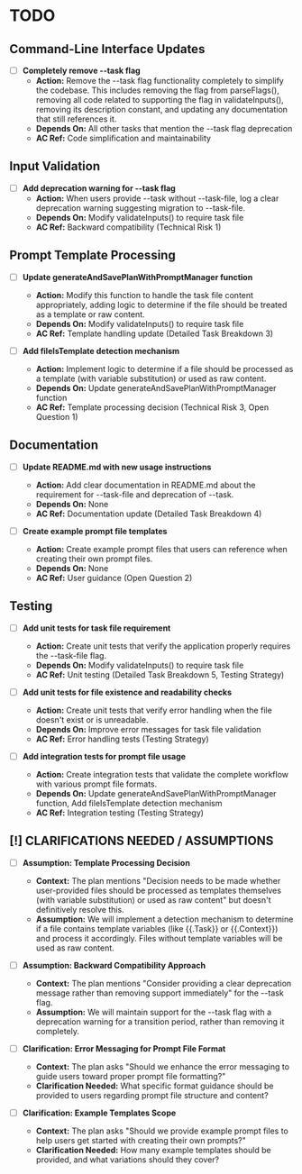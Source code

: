 # TODO

## Command-Line Interface Updates
- [ ] **Completely remove --task flag**
  - **Action:** Remove the --task flag functionality completely to simplify the codebase. This includes removing the flag from parseFlags(), removing all code related to supporting the flag in validateInputs(), removing its description constant, and updating any documentation that still references it.
  - **Depends On:** All other tasks that mention the --task flag deprecation
  - **AC Ref:** Code simplification and maintainability

## Input Validation

- [ ] **Add deprecation warning for --task flag**
  - **Action:** When users provide --task without --task-file, log a clear deprecation warning suggesting migration to --task-file.
  - **Depends On:** Modify validateInputs() to require task file
  - **AC Ref:** Backward compatibility (Technical Risk 1)

## Prompt Template Processing
- [ ] **Update generateAndSavePlanWithPromptManager function**
  - **Action:** Modify this function to handle the task file content appropriately, adding logic to determine if the file should be treated as a template or raw content.
  - **Depends On:** Modify validateInputs() to require task file
  - **AC Ref:** Template handling update (Detailed Task Breakdown 3)

- [ ] **Add fileIsTemplate detection mechanism**
  - **Action:** Implement logic to determine if a file should be processed as a template (with variable substitution) or used as raw content.
  - **Depends On:** Update generateAndSavePlanWithPromptManager function
  - **AC Ref:** Template processing decision (Technical Risk 3, Open Question 1)

## Documentation
- [ ] **Update README.md with new usage instructions**
  - **Action:** Add clear documentation in README.md about the requirement for --task-file and deprecation of --task.
  - **Depends On:** None
  - **AC Ref:** Documentation update (Detailed Task Breakdown 4)

- [ ] **Create example prompt file templates**
  - **Action:** Create example prompt files that users can reference when creating their own prompt files.
  - **Depends On:** None
  - **AC Ref:** User guidance (Open Question 2)

## Testing
- [ ] **Add unit tests for task file requirement**
  - **Action:** Create unit tests that verify the application properly requires the --task-file flag.
  - **Depends On:** Modify validateInputs() to require task file
  - **AC Ref:** Unit testing (Detailed Task Breakdown 5, Testing Strategy)

- [ ] **Add unit tests for file existence and readability checks**
  - **Action:** Create unit tests that verify error handling when the file doesn't exist or is unreadable.
  - **Depends On:** Improve error messages for task file validation
  - **AC Ref:** Error handling tests (Testing Strategy)

- [ ] **Add integration tests for prompt file usage**
  - **Action:** Create integration tests that validate the complete workflow with various prompt file formats.
  - **Depends On:** Update generateAndSavePlanWithPromptManager function, Add fileIsTemplate detection mechanism
  - **AC Ref:** Integration testing (Testing Strategy)

## [!] CLARIFICATIONS NEEDED / ASSUMPTIONS

- [ ] **Assumption: Template Processing Decision**
  - **Context:** The plan mentions "Decision needs to be made whether user-provided files should be processed as templates themselves (with variable substitution) or used as raw content" but doesn't definitively resolve this.
  - **Assumption:** We will implement a detection mechanism to determine if a file contains template variables (like {{.Task}} or {{.Context}}) and process it accordingly. Files without template variables will be used as raw content.

- [ ] **Assumption: Backward Compatibility Approach**
  - **Context:** The plan mentions "Consider providing a clear deprecation message rather than removing support immediately" for the --task flag.
  - **Assumption:** We will maintain support for the --task flag with a deprecation warning for a transition period, rather than removing it completely.

- [ ] **Clarification: Error Messaging for Prompt File Format**
  - **Context:** The plan asks "Should we enhance the error messaging to guide users toward proper prompt file formatting?"
  - **Clarification Needed:** What specific format guidance should be provided to users regarding prompt file structure and content?

- [ ] **Clarification: Example Templates Scope**
  - **Context:** The plan asks "Should we provide example prompt files to help users get started with creating their own prompts?"
  - **Clarification Needed:** How many example templates should be provided, and what variations should they cover?